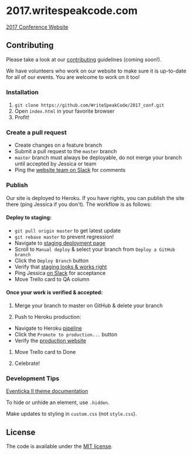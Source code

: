 # 2017.writespeakcode.com
[2017 Conference Website](2017.writespeakcode.com)

## Contributing

Please take a look at our [contributing](CONTRIBUTE.md) guidelines (coming soon!).

We have volunteers who work on our website to make sure it is up-to-date for all of our events. You are welcome to work on it too!

### Installation

1. `git clone https://github.com/WriteSpeakCode/2017_conf.git`
1. Open `index.html` in your favorite browser
1. Profit!

### Create a pull request

- Create changes on a feature branch
- Submit a pull request to the `master` branch
 - `master` branch must always be deployable, do not merge your branch until accepted by Jessica or team
- Ping the [website team on Slack](https://writespeakcode.slack.com/messages/2017_conf_website/) for comments

### Publish

Our site is deployed to Heroku. If you have rights, you can publish
the site there (ping Jessica if you don't). The workflow is as follows:

#### Deploy to staging:

- `git pull origin master` to get latest update
- `git rebase master` to prevent regression!
- Navigate to [staging deployment page](https://dashboard.heroku.com/apps/writespeakcode2017-staging/deploy/github)
- Scroll to `Manual deploy` & select your branch from `Deploy a GitHub branch`
- Click the `Deploy Branch` button
- Verify that [staging looks & works right](https://writespeakcode2017-staging.herokuapp.com/index.html)
- Ping Jessica [on Slack](https://writespeakcode.slack.com/messages/@jarmstrong/) for acceptance
- Move Trello card to QA column

#### Once your work is verified & accepted:

1. Merge your branch to master on GitHub & delete your branch

1. Push to Heroku production:

 - Navigate to Heroku [pipeline](https://dashboard.heroku.com/pipelines/ebe10265-7105-40ec-b2b0-9b554da09992)
 - Click the `Promote to production...` button
 - Verify the [production website](http://2017.writespeakcode.com/)

1. Move Trello card to Done

1. Celebrate!

### Development Tips

[Eventicka II theme documentation](https://github.com/WriteSpeakCode/2017-raw-template/blob/master/documentation/index.html)

To hide or unhide an element, use `.hidden`.

Make updates to styling in `custom.css` (not `style.css`).

## License

The code is available under the [MIT license](MIT-LICENSE).
